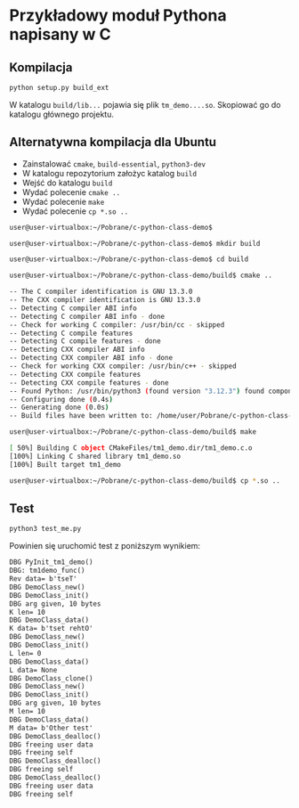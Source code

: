# Przykładowy moduł Pythona napisany w C

## Kompilacja

```sh
python setup.py build_ext
```

W katalogu `build/lib...` pojawia się plik `tm_demo....so`. Skopiować go do katalogu głównego projektu.

## Alternatywna kompilacja dla Ubuntu

* Zainstalować `cmake`, `build-essential`, `python3-dev`
* W katalogu repozytorium założyc katalog `build`
* Wejść do katalogu `build`
* Wydać polecenie `cmake ..`
* Wydać polecenie `make`
* Wydać polecenie `cp *.so ..`

```sh
user@user-virtualbox:~/Pobrane/c-python-class-demo$

user@user-virtualbox:~/Pobrane/c-python-class-demo$ mkdir build

user@user-virtualbox:~/Pobrane/c-python-class-demo$ cd build

user@user-virtualbox:~/Pobrane/c-python-class-demo/build$ cmake ..

-- The C compiler identification is GNU 13.3.0
-- The CXX compiler identification is GNU 13.3.0
-- Detecting C compiler ABI info
-- Detecting C compiler ABI info - done
-- Check for working C compiler: /usr/bin/cc - skipped
-- Detecting C compile features
-- Detecting C compile features - done
-- Detecting CXX compiler ABI info
-- Detecting CXX compiler ABI info - done
-- Check for working CXX compiler: /usr/bin/c++ - skipped
-- Detecting CXX compile features
-- Detecting CXX compile features - done
-- Found Python: /usr/bin/python3 (found version "3.12.3") found components: Interpreter Development Development.Module Development.Embed
-- Configuring done (0.4s)
-- Generating done (0.0s)
-- Build files have been written to: /home/user/Pobrane/c-python-class-demo/build

user@user-virtualbox:~/Pobrane/c-python-class-demo/build$ make

[ 50%] Building C object CMakeFiles/tm1_demo.dir/tm1_demo.c.o
[100%] Linking C shared library tm1_demo.so
[100%] Built target tm1_demo

user@user-virtualbox:~/Pobrane/c-python-class-demo/build$ cp *.so ..
```

## Test

```sh
python3 test_me.py
```

Powinien się uruchomić test z poniższym wynikiem:

```txt
DBG PyInit_tm1_demo()
DBG: tm1demo_func()
Rev data= b'tseT'
DBG DemoClass_new()
DBG DemoClass_init()
DBG arg given, 10 bytes
K len= 10
DBG DemoClass_data()
K data= b'tset rehtO'
DBG DemoClass_new()
DBG DemoClass_init()
L len= 0
DBG DemoClass_data()
L data= None
DBG DemoClass_clone()
DBG DemoClass_new()
DBG DemoClass_init()
DBG arg given, 10 bytes
M len= 10
DBG DemoClass_data()
M data= b'Other test'
DBG DemoClass_dealloc()
DBG freeing user data
DBG freeing self
DBG DemoClass_dealloc()
DBG freeing self
DBG DemoClass_dealloc()
DBG freeing user data
DBG freeing self
```
